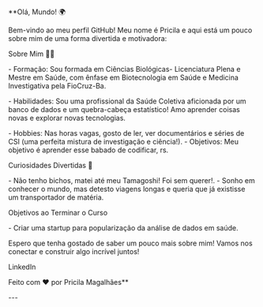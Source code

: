 **Olá, Mundo! 🌍

Bem-vindo ao meu perfil GitHub! Meu nome é Pricila e aqui está um pouco sobre mim de uma forma divertida e motivadora:

Sobre Mim 🧑‍💻

\- Formação: Sou formada em Ciências Biológicas- Licenciatura Plena e Mestre em Saúde, com ênfase em Biotecnologia em Saúde e Medicina Investigativa pela FioCruz-Ba.

\- Habilidades: Sou uma profissional da Saúde Coletiva aficionada por um banco de dados e um quebra-cabeça estatístico! Amo aprender coisas novas e explorar novas tecnologias.

\- Hobbies: Nas horas vagas, gosto de ler, ver documentários e séries de CSI (uma perfeita mistura de investigação e ciência!).
\- Objetivos: Meu objetivo é aprender esse babado de codificar, rs.

Curiosidades Divertidas 🎉

\- Não tenho bichos, matei até meu Tamagoshi! Foi sem querer!.
\- Sonho em conhecer o mundo, mas detesto viagens longas e queria que já existisse um transportador de matéria.

Objetivos ao Terminar o Curso

\- Criar uma startup para popularização da análise de dados em saúde.

Espero que tenha gostado de saber um pouco mais sobre mim! Vamos nos conectar e construir algo incrível juntos!

LinkedIn

Feito com ❤️ por Pricila Magalhães**

\---